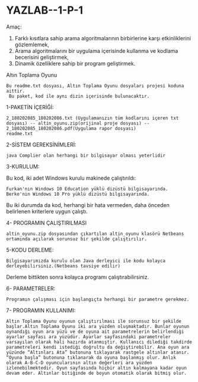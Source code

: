 # YAZLAB--1-P-1

Amaç:
1. Farklı kısıtlara sahip arama algoritmalarının birbirlerine karşı etkinliklerini gözlemlemek,
2. Arama algoritmalarını bir uygulama içerisinde kullanma ve kodlama becerisini geliştirmek,
3. Dinamik özelliklere sahip bir program geliştirmek.


Altın Toplama Oyunu 

	Bu readme.txt dosyası, Altın Toplama Oyunu dosyaları projesi koduna aittir. 
     Bu paket, kod ile aynı dizin içerisinde bulunacaktır.

1-PAKETİN İÇERİĞİ:

	2_180202085_180202086.txt (Uygulamanızın tüm kodlarını içeren txt dosyası) -- altin_oyunu.zip(orijinal proje dosyası) --
	2_180202085_180202086.pdf(Uygulama rapor dosyası) 
	readme.txt
	

2-SİSTEM GEREKSİNİMLERİ:

	java Complier olan herhangi bir bilgisayar olması yeterlidir

3-KURULUM:

Bu kod, iki adet Windows kurulu makinede çalıştırıldı:

    Furkan'nın Windows 10 Education yüklü dizüstü bilgisayarında.
    Berke'nin Windows 10 Pro yüklü dizüstü bilgisayarında.

Bu iki durumda da kod, herhangi bir hata vermeden, daha önceden belirlenen kriterlere uygun çalıştı.


4- PROGRAMIN ÇALIŞTIRILMASI

	altin_oyunu.zip dosyasından çıkartılan altin_oyunu klasörü Netbeans ortamında açılarak sorunsuz bir şekilde çalıştırılır.

5-KODU DERLEME:

	Bilgisayarımızda kurulu olan Java derleyici ile kodu kolayca derleyebilirsiniz.(Netbeans tavsiye edilir)
Derleme bittikten sonra kolayca programı çalıştırabilirsiniz.


6- PARAMETRELER:
	
	Programın çalışması için başlangıçta herhangi bir parametre gerekmez.


7- PROGRAMIN KULLANIMI:

	Altın Toplama Oyunu oyunun çalıştırılması ile sorunsuz bir şekilde başlar.Altın Toplama Oyunu iki ara yüzden oluşmaktadır. Bunlar oyunun oynandığı oyun ara yüzü ve de oyuna ait parametrelerin belirlendiği ayarlar sayfası ara yüzüdür. Ayarlar sayfasındaki parametreler varsayılan olarak hali hazırda atanmıştır. Kullanıcı dilediği takdirde parametreleri kendi istediği doğrultu da değiştirebilir. Ana oyun ara yüzünde “Altınları Ata” butonuna tıklayarak rastgele altınlar atanır. “Oyuna başla” butonuna tıklanarak da oyuna başlanmış olur. Anlık olarak A-B-C-D oyuncularının altın değerleri ara yüzden izlenebilmektedir. Oyun sayfasında hiçbir altın kalmayana kadar oyun devam eder. Altınlar bitiğinde de boyun otomatik olarak bitmiş olur.









